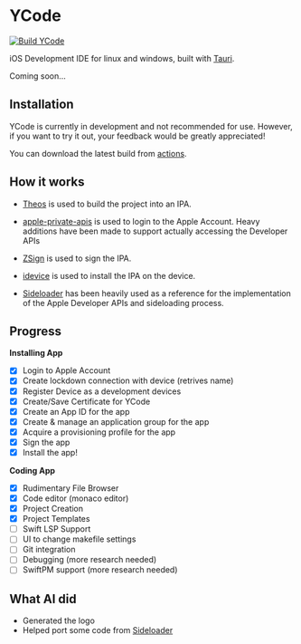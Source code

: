 # YCode

[![Build YCode](https://github.com/nab138/YCode/actions/workflows/build.yml/badge.svg)](https://github.com/nab138/YCode/actions/workflows/build.yml)

iOS Development IDE for linux and windows, built with [Tauri](https://tauri.app/).

Coming soon...

## Installation

YCode is currently in development and not recommended for use. However, if you want to try it out, your feedback would be greatly appreciated!

You can download the latest build from [actions](https://github.com/nab138/YCode/actions/workflows/build.yml).

## How it works

- [Theos](https://theos.dev/) is used to build the project into an IPA.
- [apple-private-apis](https://github.com/SideStore/apple-private-apis) is used to login to the Apple Account. Heavy additions have been made to support actually accessing the Developer APIs
- [ZSign](https://github.com/zhlynn/zsign) is used to sign the IPA.
- [idevice](https://github.com/jkcoxson/idevice) is used to install the IPA on the device.

- [Sideloader](https://github.com/Dadoum/Sideloader) has been heavily used as a reference for the implementation of the Apple Developer APIs and sideloading process.

## Progress

**Installing App**

- [x] Login to Apple Account
- [x] Create lockdown connection with device (retrives name)
- [x] Register Device as a development devices
- [x] Create/Save Certificate for YCode
- [x] Create an App ID for the app
- [x] Create & manage an application group for the app
- [x] Acquire a provisioning profile for the app
- [x] Sign the app
- [x] Install the app!

**Coding App**

- [x] Rudimentary File Browser
- [x] Code editor (monaco editor)
- [x] Project Creation
- [x] Project Templates
- [ ] Swift LSP Support
- [ ] UI to change makefile settings
- [ ] Git integration
- [ ] Debugging (more research needed)
- [ ] SwiftPM support (more research needed)

## What AI did

- Generated the logo
- Helped port some code from [Sideloader](https://github.com/Dadoum/Sideloader)
